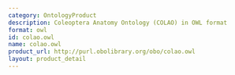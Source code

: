 ```yaml
---
category: OntologyProduct
description: Coleoptera Anatomy Ontology (COLAO) in OWL format
format: owl
id: colao.owl
name: colao.owl
product_url: http://purl.obolibrary.org/obo/colao.owl
layout: product_detail
---
```

